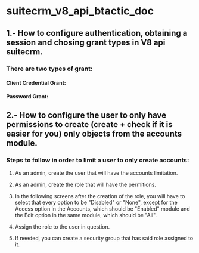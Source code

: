 # suitecrm_v8_api_btactic_doc

## 1.-  How to configure authentication, obtaining a session and chosing grant types in V8 api suitecrm.

<h3>There are two types of grant:</h3>

<h4>Client Credential Grant:</h4>

<h4>Password Grant:</h4>



## 2.- How to configure the user to only have permissions to create (create + check if it is easier for you) only objects from the accounts module.

<h3> Steps to follow in order to limit a user to only create accounts: </h3>

1. As an admin, create the user that will have the accounts limitation.

2. As an admin, create the role that will have the permitions.

3. In the following screens after the creation of the role, you will have to select that every option to be "Disabled" or "None", except for the Access option in the Accounts, which should be "Enabled" module and the Edit option in the same module, which should be "All".

4. Assign the role to the user in question.

5. If needed, you can create a security group that has said role assigned to it.
